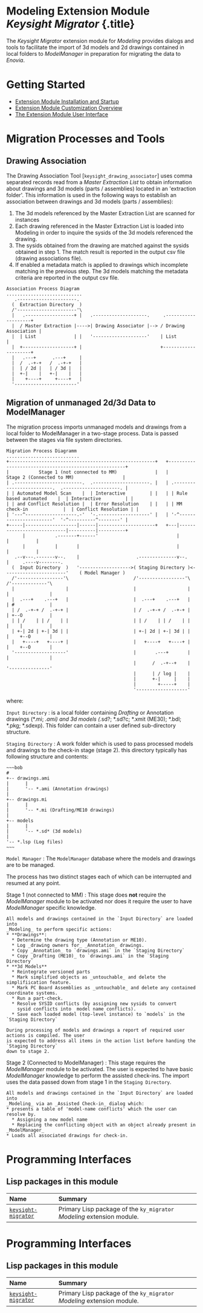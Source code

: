 # Modeling Extension Module _Keysight Migrator_ {.title}

The _Keysight Migrator_ extension module for _Modeling_ provides dialogs and
tools to facilitate the import of 3d models and 2d drawings
contained in local folders to _ModelManager_ in preparation for migrating the data to _Enovia_.

# Getting Started

* [Extension Module Installation and Startup](Installation.md)
* [Extension Module Customization Overview](Customization.md)
* [The Extension Module User Interface](UI.md)

# Migration Processes and Tools

## Drawing Association

The Drawing Association Tool [`keysight_drawing_associator`] uses comma
separated records read from a _Master Extraction List_ to obtain information about
drawings and 3d models (parts / assemblies) located in an 'extraction folder'.
This information is used in the following ways to establish an association between
drawings and 3d models (parts / assemblies):

1. The 3d models referenced by the Master Extraction List are scanned for instances
2. Each drawing referenced in the Master Extraction List is loaded into Modeling in order to inquire the sysids of the 3d models referenced the drawing.
3. The sysids obtained from the drawing are matched against the sysids obtained in step 1. The match result is reported in the output csv file (drawing associations file).
4. If enabled a metadata match is applied to drawings which incomplete matching in the previous step. The 3d models matching the metadata criteria are reported in the output csv file.

~~~bob
Association Process Diagram
............................
   .----------------------.
  (  Extraction Directory  )
  /'----------------------'\
  |   .------------------+ |   .--------------------.     .--------------------+
  |  / Master Extraction |---->| Drawing Associator |--> / Drawing Association |
  |  | List              | |   '--------------------'    | List                |
  |  +-------------------+ |                             +---------------------+
  |   .---+      .---+     |
  |  /  .-+-+   /  .-+-+   |
  |  | / 2d |   | / 3d |   |
  |  +-|    |   +-|    |   |
  |    +----+     +----+   |
  '-----------------------'
~~~

## Migration of unmanaged 2d/3d Data to ModelManager

The migration process imports unmanaged models and drawings from a local folder to ModelManager in a two-stage process.
Data is passed between the stages via file system directories.

~~~ bob
Migration Process Diagramm
...........................
+------------------------------------------------------+   +------------------------------------------------------+
|           Stage 1 (not connected to MM)              |   |           Stage 2 (Connected to MM)                  |
| .-------------------------.  .---------------------. |   | .-------------------------.  .---------------------. |
| | Automated Model Scan    |  | Interactive         | |   | | Rule based automated    |  | Interactive         | |
| | and Conflict Resolution |  | Error Resolution    | |   | | MM check-in             |  | Conflict Resolution | |
| '---^-------------------.-'  '-.-------------------' |   | '-^-----------------------'  '-^----------^--------' |
+-----|-------------------|------|---------------------+   +---|----------------------------|----------|----------+
      |           .-------+------'                             |                            |          |
      |           |       |                                    |                            |          |
   .--v---.-------v--.    |                     .--------------v--.                         |     .----v--------.
  (  Input Directory  )   '------------------->( Staging Directory )<-----------------------'    ( Model Manager )
  /'-----------------'\                        /'-----------------'\                             /'-------------'\
  |                   |                        |                   |                             |               |
  |  .---+    .---+   |                        |  .---+    .---+   |                             | #             |
  | /  .-+-+ /  .-+-+ |                        | /  .-+-+ /  .-+-+ |                             | +--O          |
  | | /    | | /    | |                        | | /    | | /    | |                             |    |          |
  | +-| 2d | +-| 3d | |                        | +-| 2d | +-| 3d | |                             |    +--O       |
  |   +----+   +----+ |                        |   +----+   +----+ |                             |    +--O       |
  '-------------------'                        |       .---+       |                             |               |
                                               |      /  .-+--+    |                             '---------------'
                                               |      | / log |    |
                                               |      +-|     |    |
                                               |        +-----+    |
                                               '-------------------'
~~~

where:

`Input Directory`
:   is a local folder containing _Drafting_ or Annotation drawings (*.mi; *.ami) and 3d models
    (*.sd?; *.sd?c; *.xmit (ME30); *.bdl; *.pkg; *.sdexp). This folder can contain
    a user defined sub-directory structure.

`Staging Directory`
:   A work folder which is used to pass processed models and drawings to the check-in stage (stage 2).
    this directory typically has following structure and contents:

    ~~~bob
    #
    +-- drawings.ami
    |      |
    |      '-- *.ami (Annotation drawings)
    |
    +-- drawings.mi
    |      |
    |      '-- *.mi (Drafting/ME10 drawings)
    |
    +-- models
    |      |
    |      '-- *.sd* (3d models)
    |
    '-- *.lsp (Log files)
    ~~~

`Model Manager`
:   The `ModelManager` database where the models and drawings are to be managed.

The process has two distinct stages each of which can be interrupted and resumed at any point.

Stage 1 (not connected to MM)
:   This stage does **not** require the _ModelManager_ module to be activated nor does it require
    the user to have _ModelManager_ specific knowledge.

    All models and drawings contained in the `Input Directory` are loaded into
    _Modeling_ to perform specific actions:
    * **Drawings**:
      * Determine the drawing type (Annotation or ME10).
      * Log _drawing owners for_ _Annotation_ drawings.
      * Copy _Annotation_ to `drawings.ami` in the `Staging Directory`
      * Copy _Drafting (ME10)_ to `drawings.ami` in the `Staging Directory`
    * **3d Models**
      * Reintegrate versioned parts
      * Mark simplified objects as _untouchable_ and delete the simplifiication feature.
      * Mark PC Board Assemblies as _untouchable_ and delete any contained coordinate systems.
      * Run a part-check.
      * Resolve SYSID conflicts (by assigning new sysids to convert
        sysid conflicts into  model name conflicts).
      * Save each loaded model (top-level instance) to `models` in the `Staging Directory`

    During processing of models and drawings a report of required user actions is compiled. The user
    is expected to address all items in the action list before handing the `Staging Directory`
    down to stage 2.

Stage 2 (Connected to ModelManager)
:   This stage requires the _ModelManager_ module to be activated. The user is expected to have basic
    _ModelManager_ knowledge to perform the assisted check-ins. The import uses the data passed down
    from stage 1 in the `Staging Directory`.

    All models and drawings contained in the `Input Directory` are loaded into
    _Modeling_ via an _Assisted Check-in_ dialog which:
    * presents a table of 'model-name conflicts' which the user can resolve by.
      * Assigning a new model name
      * Replacing the conflicting object with an object already present in _ModelManager_
    * Loads all associated drawings for check-in.

# Programming Interfaces

## Lisp packages in this module

| Name | Summary |
| :---- | :---- |
| [`keysight-migrator`](KEYSIGHT-MIGRATOR/KEYSIGHT-MIGRATOR.pkg.md) | Primary Lisp package of the `ky_migrator` _Modeling_ extension module. |

# Programming Interfaces

## Lisp packages in this module

| Name | Summary |
| :---- | :---- |
| [`keysight-migrator`](KEYSIGHT-MIGRATOR/KEYSIGHT-MIGRATOR.pkg.md) | Primary Lisp package of the `ky_migrator` _Modeling_ extension module. |
